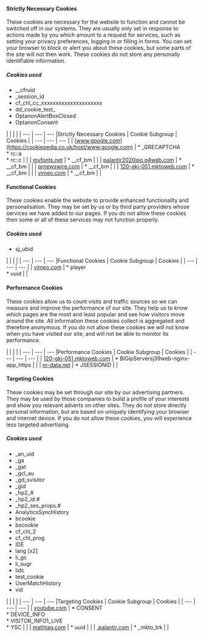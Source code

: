 #### Strictly Necessary Cookies

These cookies are necessary for the website to function and cannot be switched off in our systems. They are usually only set in response to actions made by you which amount to a request for services, such as setting your privacy preferences, logging in or filling in forms. You can set your browser to block or alert you about these cookies, but some parts of the site will not then work. These cookies do not store any personally identifiable information.

##### Cookies used

* \_\_cfruid
* \_session\_id
* cf\_chl\_cc\_xxxxxxxxxxxxxxxxxxxxx
* dd\_cookie\_test\_
* OptanonAlertBoxClosed
* OptanonConsent

|     |     |     |
| --- | --- | --- |Strictly Necessary Cookies
| Cookie Subgroup | Cookies |
| --- | --- | --- |
| [www.google.com](https://cookiepedia.co.uk/host/www.google.com) | * \_GRECAPTCHA<br>* rc::a<br>* rc::c |     |
| [myfonts.net](https://cookiepedia.co.uk/host/myfonts.net) | * \_\_cf\_bm |     |
| [palantir2020ipo.q4web.com](https://cookiepedia.co.uk/host/palantir2020ipo.q4web.com) | * \_\_cf\_bm |     |
| [prnewswire.com](https://cookiepedia.co.uk/host/prnewswire.com) | * \_\_cf\_bm |     |
| [120-gkj-051.mktoweb.com](https://cookiepedia.co.uk/host/120-gkj-051.mktoweb.com) | * \_\_cf\_bm |     |
| [vimeo.com](https://cookiepedia.co.uk/host/vimeo.com) | * \_\_cf\_bm |     |

#### Functional Cookies

These cookies enable the website to provide enhanced functionality and personalisation. They may be set by us or by third party providers whose services we have added to our pages. If you do not allow these cookies then some or all of these services may not function properly.

##### Cookies used

* sj\_ubid

|     |     |     |
| --- | --- | --- |Functional Cookies
| Cookie Subgroup | Cookies |
| --- | --- | --- |
| [vimeo.com](https://cookiepedia.co.uk/host/vimeo.com) | * player<br>* vuid |     |

#### Performance Cookies

These cookies allow us to count visits and traffic sources so we can measure and improve the performance of our site. They help us to know which pages are the most and least popular and see how visitors move around the site. All information these cookies collect is aggregated and therefore anonymous. If you do not allow these cookies we will not know when you have visited our site, and will not be able to monitor its performance.

|     |     |     |
| --- | --- | --- |Performance Cookies
| Cookie Subgroup | Cookies |
| --- | --- | --- |
| [120-gkj-051.mktoweb.com](https://cookiepedia.co.uk/host/120-gkj-051.mktoweb.com) | * BIGipServersj39web-nginx-app\_https |     |
| [nr-data.net](https://cookiepedia.co.uk/host/nr-data.net) | * JSESSIONID |     |

#### Targeting Cookies

These cookies may be set through our site by our advertising partners. They may be used by those companies to build a profile of your interests and show you relevant adverts on other sites. They do not store directly personal information, but are based on uniquely identifying your browser and internet device. If you do not allow these cookies, you will experience less targeted advertising.

##### Cookies used

* \_an\_uid
* \_ga
* \_gat
* \_gcl\_au
* \_gd\_svisitor
* \_gid
* \_hp2\_#
* \_hp2\_id.#
* \_hp2\_ses\_props.#
* AnalyticsSyncHistory
* bcookie
* bscookie
* cf\_chl\_2
* cf\_chl\_prog
* IDE
* lang \[x2\]
* li\_gc
* li\_sugr
* lidc
* test\_cookie
* UserMatchHistory
* vid

|     |     |     |
| --- | --- | --- |Targeting Cookies
| Cookie Subgroup | Cookies |
| --- | --- | --- |
| [youtube.com](https://cookiepedia.co.uk/host/youtube.com) | * CONSENT<br>* DEVICE\_INFO<br>* VISITOR\_INFO1\_LIVE<br>* YSC |     |
| [mathtag.com](https://cookiepedia.co.uk/host/mathtag.com) | * uuid |     |
| [.palantir.com](https://cookiepedia.co.uk/host/.palantir.com) | * \_mkto\_trk |     |
